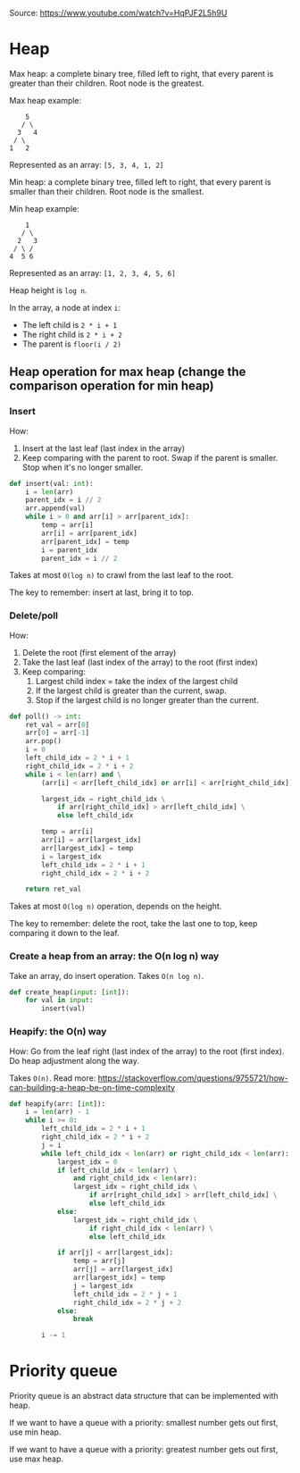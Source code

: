Source: https://www.youtube.com/watch?v=HqPJF2L5h9U

# Heap

Max heap: a complete binary tree, filled left to right, that every parent is greater than their children. Root node is the greatest.

Max heap example:

```
    5
   / \
  3   4
 / \
1   2
```

Represented as an array: `[5, 3, 4, 1, 2]`

Min heap: a complete binary tree, filled left to right, that every parent is smaller than their children. Root node is the smallest.

Min heap example:

```
    1
   / \
  2   3
 / \ /
4  5 6
```

Represented as an array: `[1, 2, 3, 4, 5, 6]`

Heap height is `log n`.

In the array, a node at index `i`:

- The left child is `2 * i + 1`
- The right child is `2 * i + 2`
- The parent is `floor(i / 2)`

## Heap operation for max heap (change the comparison operation for min heap)

### Insert

How:

1. Insert at the last leaf (last index in the array)
2. Keep comparing with the parent to root. Swap if the parent is smaller. Stop when it's no longer smaller.

```python
def insert(val: int):
    i = len(arr)
    parent_idx = i // 2
    arr.append(val)
    while i > 0 and arr[i] > arr[parent_idx]:
        temp = arr[i]
        arr[i] = arr[parent_idx]
        arr[parent_idx] = temp
        i = parent_idx
        parent_idx = i // 2
```

Takes at most `O(log n)` to crawl from the last leaf to the root.

The key to remember: insert at last, bring it to top.

### Delete/poll

How: 

1. Delete the root (first element of the array)
2. Take the last leaf (last index of the array) to the root (first index)
3. Keep comparing:
   1. Largest child index = take the index of the largest child
   2. If the largest child is greater than the current, swap.
   3. Stop if the largest child is no longer greater than the current.

```python
def poll() -> int:
    ret_val = arr[0]
    arr[0] = arr[-1]
    arr.pop()
    i = 0
    left_child_idx = 2 * i + 1
    right_child_idx = 2 * i + 2
    while i < len(arr) and \
        (arr[i] < arr[left_child_idx] or arr[i] < arr[right_child_idx]):

        largest_idx = right_child_idx \
            if arr[right_child_idx] > arr[left_child_idx] \
            else left_child_idx

        temp = arr[i]
        arr[i] = arr[largest_idx]
        arr[largest_idx] = temp
        i = largest_idx
        left_child_idx = 2 * i + 1
        right_child_idx = 2 * i + 2

    return ret_val
```

Takes at most `O(log n)` operation, depends on the height.

The key to remember: delete the root, take the last one to top, keep comparing it down to the leaf.

### Create a heap from an array: the O(n log n) way

Take an array, do insert operation. Takes `O(n log n)`.

```python
def create_heap(input: [int]):
    for val in input:
        insert(val)
```

### Heapify: the O(n) way

How: Go from the leaf right (last index of the array) to the root (first index). Do heap adjustment along the way.

Takes `O(n)`. Read more: https://stackoverflow.com/questions/9755721/how-can-building-a-heap-be-on-time-complexity

```python
def heapify(arr: [int]):
    i = len(arr) - 1
    while i >= 0:
        left_child_idx = 2 * i + 1
        right_child_idx = 2 * i + 2
        j = i
        while left_child_idx < len(arr) or right_child_idx < len(arr):
            largest_idx = 0
            if left_child_idx < len(arr) \
                and right_child_idx < len(arr):
                largest_idx = right_child_idx \
                    if arr[right_child_idx] > arr[left_child_idx] \
                    else left_child_idx
            else:
                largest_idx = right_child_idx \
                    if right_child_idx < len(arr) \
                    else left_child_idx

            if arr[j] < arr[largest_idx]:
                temp = arr[j]
                arr[j] = arr[largest_idx]
                arr[largest_idx] = temp
                j = largest_idx
                left_child_idx = 2 * j + 1
                right_child_idx = 2 * j + 2
            else:
                break

        i -= 1
```

# Priority queue

Priority queue is an abstract data structure that can be implemented with heap.

If we want to have a queue with a priority: smallest number gets out first, use min heap.

If we want to have a queue with a priority: greatest number gets out first, use max heap.
